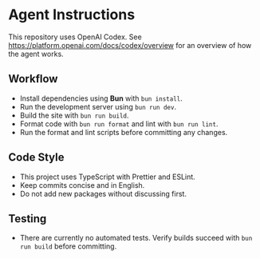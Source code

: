 # Agent Instructions

This repository uses OpenAI Codex. See <https://platform.openai.com/docs/codex/overview> for an overview of how the agent works.

## Workflow

- Install dependencies using **Bun** with `bun install`.
- Run the development server using `bun run dev`.
- Build the site with `bun run build`.
- Format code with `bun run format` and lint with `bun run lint`.
- Run the format and lint scripts before committing any changes.

## Code Style

- This project uses TypeScript with Prettier and ESLint.
- Keep commits concise and in English.
- Do not add new packages without discussing first.

## Testing

- There are currently no automated tests. Verify builds succeed with `bun run build` before committing.
